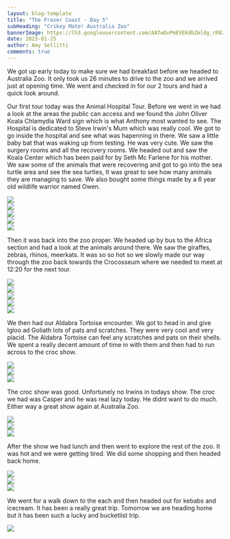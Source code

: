 ```yaml
---
layout: blog-template
title: "The Fraser Coast - Day 5"
subHeading: "Crikey Mate! Australia Zoo"
bannerImage: https://lh3.googleusercontent.com/AATwQvPmEVEKdbZmldg_rR82Ck07nhDN_SP0-Xl26EkPGpAz_3NAryRSFZR4S1ansMB4dA2xIrm3wJrmLzt6tlFsZdCmdWNdCxMvcmz5RgCn7k8OPBHlnwMziZ2Sd3K-M_8-I1zY16I=w2400
date: 2023-01-25
author: Amy Sellitti
comments: true
---
```


We got up early today to make sure we had breakfast before we headed to Australia Zoo.
It only took us 26 minutes to drive to the zoo and we arrived just at opening time. We went and checked in for our 2 tours and had a quick look around.

Our first tour today was the Animal Hospital Tour. Before we went in we had a look at the areas the public can access and we found the John Oliver Koala Chlamydia Ward sign which is what Anthony most wanted to see. The Hospital is dedicated to Steve Irwin's Mum which was really cool. We got to go inside the hospital and see what was hapenning in there. We saw a little baby bat that was waking up from testing. He was very cute. We saw the surgery rooms and all the recovery rooms. We headed out and saw the Koala Center which has been paid for by Seth Mc Farlene for his mother. We saw some of the animals that were recovering and got to go into the sea turtle area and see the sea turtles, It was great to see how many animals they are managing to save. We also bought some things made by a 6 year old wildlife warrior named Owen. 

<div class="center-image"><img src="https://lh3.googleusercontent.com/OVtQblmM4olyB64xVwRVQMPLPee5iXhX7Eiv10XMe7TOKaXq3DxtBX0_IUWc7QIi3c9ub1DVoce5jNd7GHUvhwx_5FnurXqTjw5Yj3HrhDDWiozueVpdzAiNo-Led15PfgyUXkAkNOs=w2400" /></div>
<div class="center-image"><img src="https://lh3.googleusercontent.com/b64em1yiJ0sqdycXRZeCdL5r-CsVdBzywOllY7e3CH61ClHo5B5ksVZPg9AKDdnSyOIynDa0poVD2auRzftchEDHaesYRENIr_uhkQ6Mniwvsk5Mr3H4as5fjCZMnkqBpm4CDYS_1JQ=w2400" /></div>
<div class="center-image"><img src="https://lh3.googleusercontent.com/aWttR20iDkdo9cHp0yMfeaTJK5efoPWo9dX5p1FdX2YzrgdfRbrYPKzbRwuYKAMxbArz0GA0zAb578CErL84daOkXaFUuQXw9y4JyKpGAz0fN70wIaFFydrWzmB2VvSarjF78PdZup0=w2400" /></div>
<div class="center-image"><img src="https://lh3.googleusercontent.com/-Dct_z5qCux68A_8m49XUZJoRSKL0xQWOeRUrApUxs4tfBylrVVK2c6M3zVmcJK0sFTcpJnEPx8lmYfflq45G_I1mpOk2zxM7AZ0R1QmYwniH726NAKSYGpVldWJ-jsiQwEmJDOp3Bw=w2400" /></div>
<div class="center-image"><img src="https://lh3.googleusercontent.com/-MYOtW2QG4inFU54L9xkRxR6sObZfncDuvTHe9KxyQCVmmoMr1UQMyFiOuuJEp0bgEQE_HxkcfPHc0nDeNFXLdLtHapTiibhK5LRJQOY61Hi9b_2qssLdLP5YsO_L13mL5L6amUxIgc=w2400" /></div>

Then it was back into the zoo proper. We headed up by bus to the Africa section and had a look at the animals around there. We saw the giraffes, zebras, rhinos, meerkats. It was so so hot so we slowly made our way through the zoo back towards the Crocosseum where we needed to meet at 12:20 for the next tour. 

<div class="center-image"><img src="https://lh3.googleusercontent.com/AATwQvPmEVEKdbZmldg_rR82Ck07nhDN_SP0-Xl26EkPGpAz_3NAryRSFZR4S1ansMB4dA2xIrm3wJrmLzt6tlFsZdCmdWNdCxMvcmz5RgCn7k8OPBHlnwMziZ2Sd3K-M_8-I1zY16I=w2400" /></div>
<div class="center-image"><img src="https://lh3.googleusercontent.com/0vt8tved22EUypvG-h3Pn9J2x5EZw9EOWQaU0lJWtIiAVlPi7YBTX7y2QgjER_-UJNBPNB37TondvjfM_5-cYeVADmvwISwupP3KRul1j704xhDIaR6Wpy88AJDEqVrUcLjmEqIZEWw=w2400" /></div>
<div class="center-image"><img src="https://lh3.googleusercontent.com/fEvUskb4C-OEoxRbO4GvFVoaU3hD2MnTTBc97M-ngrwbE9qEWdNbB8g3izd8C1VeEICyngZSGGbuVy7IC6XeyZAg8JbP1eiQtoA1ETkkKihuBh01knDrOGxEDMn0XBGhLku_oD9wsDM=w2400" /></div>
<div class="center-image"><img src="https://lh3.googleusercontent.com/wGgcWvHVYVmlSUJSkf9zMRac2I8fK4__2a0KYZ_ddNveMVEeFK4mmLlLrDyhidLxHCAOg4ObU8pNp1afbZ7cbraqtW0aeoQ-nshsWMLFjTajpVe3nGdinVNbthdjOgH7byJqGrWS8KA=w2400" /></div>
<div class="center-image"><img src="https://lh3.googleusercontent.com/aQzMWmn5jLSMTPx_UQq8QUl0wlCXPFF7mq-gCFhwK-fjGBrHZdcBR-5R9z77lDU3oOeeBl4s_5e8r0iXshmTu1ghy4RWz0Ln7cLdIk0FgvnYO1bo-Qr5zFhJ7ZcVB0eEgazv2GA7e-E=w2400" /></div>

We then had our Aldabra Tortoise encounter. We got to head in and give Igloo ad Goliath lots of pats and scratches. They were very cool and very placid. The Aldabra Tortoise can feel any scratches and pats on their shells. We spent a really decent amount of time in with them and then had to run across to the croc show. 

<div class="center-image"><img src="https://lh3.googleusercontent.com/nUW8-omOl_r9yC32wxu23YIEbxNsDAmH-3N1Oh5_R_Y8uB_c6bvZTq6j3_hhYf1IxjGQKDK8psoX8kdnXaMcUVAyh1QNfaBLL4dYGYVpHCB8qzAA-gNX1_f6nWSQkzSpOmrmgFYxH-U=w2400" /></div>
<div class="center-image"><img src="https://lh3.googleusercontent.com/h9s60ZF1BF4M3VOuTf8yTa3mkLaWHRxYeHAJfqDnhdCnYvN_dSqNPwSOxwM6TrQHQm2iwzgJkjVRnejIrXqDPwmLHnv7yWQ9nOmJUUjomdR_kk3XD1vssqL2tUKUp7S1n55qjI2IbM4=w2400" /></div>
<div class="center-image"><img src="https://lh3.googleusercontent.com/mqXWARuPShp_3mM-C08uk_9HZckWFG6PV4BcUQDXi9nWZa18QGqzbo68SLljaGWq7TtE7U2wcF7z9mBgAnvQIq_qAIb8ysgubYXfnIGL0KbJu9do-469IA4XQIY1vcx6NEnWp6USBgY=w2400" /></div>

The croc show was good. Unfortunely no Irwins in todays show. The croc we had was Casper and he was real lazy today. He didnt want to do much. Either way a great show again at Australia Zoo. 

<div class="center-image"><img src="https://lh3.googleusercontent.com/qpDEETv2Y1_J82xfEoDRjUX8InUEAaxmvO4NFY_tZtTUzm9fL0Azx_M5Q-tgfRgSKuA-pmRG1lPHqGXxq2Aia7Im_Q8banU6rlIvHAFCqPPr6qSro_4qgWsWnWb4UDlP0bhs8EQi23A=w2400" /></div>
<div class="center-image"><img src="https://lh3.googleusercontent.com/y5_6n66QSipln1yQwZkfYQpGPsveVSF0LITrCxk7bl4QFOgKAv-z6Wr3y-yfKgD3Rf6Powned-Q0WPRaFk2EJ_xIyyQz64-BzEbs62YR63Y_DZ-JGTPFq3I_Wu9eHnjjpZtxlpTdPxs=w2400" /></div>
<div class="center-image"><img src="https://lh3.googleusercontent.com/mIUJzC1j2e8XRbnlMdmKp9R9sZVI47XTChlUt5w56nmu2gPBO2jebQxj6ZAIxcABbBiNUTjZPFLM1bBJQVVtubik8GVPe8U4beUJogtMxJ9tvqtvi7SIJ_zcjLXCcctzU7uaAb6KDkI=w2400" /></div>

After the show we had lunch and then went to explore the rest of the zoo. It was hot and we were getting tired. We did some shopping and then headed back home.

<div class="center-image"><img src="https://lh3.googleusercontent.com/yITVz5484TqUjlqjDgaPaYWE0qgP7P6sxdau3fJadzlcIvAaDfXByp-7SHuxX-zMFyWnYXmuy7TW7QdQXh9hd-J4SnddiMczT0mGmeF8eoQct_v0OOsFts5hV3CyzxvxBc1CC_1gUvc=w2400" /></div>
<div class="center-image"><img src="https://lh3.googleusercontent.com/Q2fwuGoI02CeynQ-w8FrrsvK69hxuIMHu1Q-wPsAGUwNTmYB26IjursmvgLlV50TVUFf_lSS3HO9F4pGjBXQNirdNidmu3Jm5UN7fBZE_q5WDv8XZzLrp2HC6rm4FM0fOGPeBNQbRy0=w2400" /></div>
<div class="center-image"><img src="https://lh3.googleusercontent.com/FJSeeGJuIcgUKG7E3YEyiNyyRUFBgRO6HFdzy2lelD6K4N1msB0t2pnys4ARhBESErYRgTNMS-YnTVd98U-o6CNB0I9pliXoy5owMkaoQ4CGW4Mp8lTUajccOWFnm-TeOCoF6rZy6rc=w2400" /></div>

We went for a walk down to the each and then headed out for kebabs and icecream. It has been a really great trip. Tomorrow we are heading home but it has been such a lucky and bucketlist trip. 
<div class="center-image"><img src="https://lh3.googleusercontent.com/SiZ508lJOK3OMA89ImLFz9cnCUyEhnQZsiIcDpEOKjNqU6ezTTZtK6lmoUpqe7m6ZgeagDol656RwtrMriJnNeAGOWpL_YxRc1hgbv6eNApILuYdG_M7-J05-84OAXk514Kn8FGre6s=w2400" /></div>